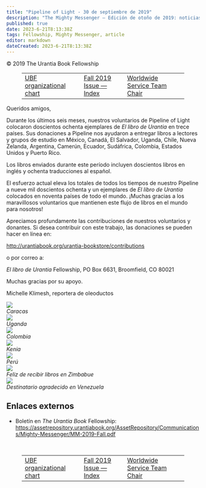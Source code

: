 ```yaml
---
title: "Pipeline of Light - 30 de septiembre de 2019"
description: "The Mighty Messenger — Edición de otoño de 2019: noticias y opiniones para los lectores de El Libro de Urantia"
published: true
date: 2023-6-21T8:13:38Z
tags: Fellowship, Mighty Messenger, article
editor: markdown
dateCreated: 2023-6-21T8:13:38Z
---
```


<p class="v-card v-sheet theme--light grey lighten-3 px-2">© 2019 The Urantia Book Fellowship</p>
<figure class="table chapter-navigator">
  <table>
    <tbody>
      <tr>
        <td>
        <a href="/en/article/UBF_organizational_chart">
          <span class="mdi mdi-arrow-left-drop-circle"></span><span class="pl-2">UBF organizational chart</span>
        </a>
        </td>
        <td>
        <a href="/en/index/articles_mighty_messenger#fall-2019-issue">
          <span class="mdi mdi-book-open-variant"></span><span class="pl-2">Fall 2019 Issue — Index</span>
        </a>
        </td>
        <td>
        <a href="/en/article/Brent_St_Denis/Worldwide_Service_Team_Chair">
          <span class="pr-2">Worldwide Service Team Chair</span><span class="mdi mdi-arrow-right-drop-circle"></span>
        </a>
        </td>
      </tr>
    </tbody>
  </table>
</figure>


Queridos amigos,

Durante los últimos seis meses, nuestros voluntarios de Pipeline of Light colocaron doscientos ochenta ejemplares de _El libro de Urantia_ en trece países. Sus donaciones a Pipeline nos ayudaron a entregar libros a lectores y grupos de estudio en México, Canadá, El Salvador, Uganda, Chile, Nueva Zelanda, Argentina, Camerún, Ecuador, Sudáfrica, Colombia, Estados Unidos y Puerto Rico.

Los libros enviados durante este período incluyen doscientos libros en inglés y ochenta traducciones al español.

El esfuerzo actual eleva los totales de todos los tiempos de nuestro Pipeline a nueve mil doscientos ochenta y un ejemplares de _El libro de Urantia_ colocados en noventa países de todo el mundo. ¡Muchas gracias a los maravillosos voluntarios que mantienen este flujo de libros en el mundo para nosotros!

Apreciamos profundamente las contribuciones de nuestros voluntarios y donantes. Si desea contribuir con este trabajo, las donaciones se pueden hacer en línea en:

http://urantiabook.org/urantia-bookstore/contributions

o por correo a:

_El libro de Urantia_ Fellowship, PO Box 6631, Broomfield, CO 80021

Muchas gracias por su apoyo.

Michelle Klimesh, reportera de oleoductos

<figura id="Figura_1" clase="imagen urantiapedia">
<img src="/image/article/The_Mighty_Messenger/2019_Fall/015.jpg">
<figcaption><em>Caracas</em></figcaption>
</figura>

<figura id="Figura_2" clase="imagen urantiapedia">
<img src="/image/article/The_Mighty_Messenger/2019_Fall/011.jpg">
<figcaption><em>Uganda</em></figcaption>
</figura>

<figura id="Figura_3" clase="imagen urantiapedia">
<img src="/image/article/The_Mighty_Messenger/2019_Fall/016.jpg">
<figcaption><em>Colombia</em></figcaption>
</figura>

<figura id="Figura_4" clase="imagen urantiapedia">
<img src="/image/article/The_Mighty_Messenger/2019_Fall/013.jpg">
<figcaption><em>Kenia</em></figcaption>
</figura>

<figura id="Figura_5" clase="imagen urantiapedia">
<img src="/image/article/The_Mighty_Messenger/2019_Fall/014.jpg">
<figcaption><em>Perú</em></figcaption>
</figura>

<figura id="Figura_6" clase="imagen urantiapedia">
<img src="/image/article/The_Mighty_Messenger/2019_Fall/012.jpg">
<figcaption><em>Feliz de recibir libros en Zimbabue</em></figcaption>
</figura>

<figura id="Figura_7" clase="imagen urantiapedia">
<img src="/image/article/The_Mighty_Messenger/2019_Fall/010.jpg">
<figcaption><em>Destinatario agradecido en Venezuela </em></figcaption>
</figura>

## Enlaces externos

* Boletín en _The Urantia Book_ Fellowship: https://assetrepository.urantiabook.org/AssetRepository/Communications/Mighty-Messenger/MM-2019-Fall.pdf

<br>

<figure class="table chapter-navigator">
  <table>
    <tbody>
      <tr>
        <td>
        <a href="/en/article/UBF_organizational_chart">
          <span class="mdi mdi-arrow-left-drop-circle"></span><span class="pl-2">UBF organizational chart</span>
        </a>
        </td>
        <td>
        <a href="/en/index/articles_mighty_messenger#fall-2019-issue">
          <span class="mdi mdi-book-open-variant"></span><span class="pl-2">Fall 2019 Issue — Index</span>
        </a>
        </td>
        <td>
        <a href="/en/article/Brent_St_Denis/Worldwide_Service_Team_Chair">
          <span class="pr-2">Worldwide Service Team Chair</span><span class="mdi mdi-arrow-right-drop-circle"></span>
        </a>
        </td>
      </tr>
    </tbody>
  </table>
</figure>
